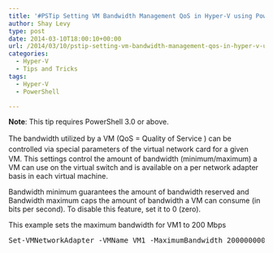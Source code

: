 ```yaml
---
title: '#PSTip Setting VM Bandwidth Management QoS in Hyper-V using PowerShell'
author: Shay Levy
type: post
date: 2014-03-10T18:00:10+00:00
url: /2014/03/10/pstip-setting-vm-bandwidth-management-qos-in-hyper-v-using-powershell/
categories:
  - Hyper-V
  - Tips and Tricks
tags:
  - Hyper-V
  - PowerShell

---
```

**Note**: This tip requires PowerShell 3.0 or above.

<span style="line-height: 1.5em;">The bandwidth utilized by a VM (QoS = Quality of Service ) can be controlled via special parameters of the </span>virtual network card for a given VM. This settings control the amount of bandwidth (minimum/maximum) a VM can use on the virtual switch and is available on a per network adapter basis in each virtual machine.

Bandwidth minimum guarantees the amount of bandwidth reserved and Bandwidth maximum caps the amount of bandwidth a VM can consume (in bits per second). To disable this feature, set it to 0 (zero).

This example sets the maximum bandwidth for VM1 to 200 Mbps

<pre class="brush: powershell; title: ; notranslate" title="">Set-VMNetworkAdapter -VMName VM1 -MaximumBandwidth 200000000
</pre>